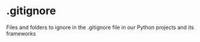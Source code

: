 # .gitignore
Files and folders to ignore in the .gitignore file in our Python projects and its frameworks
